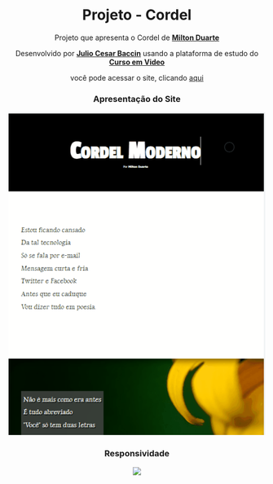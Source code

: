 <h1 align="center">Projeto - Cordel </h1>

<p align="center">
 Projeto que apresenta o Cordel de <a target="_blank" rel="external" href="https://www.recantodasletras.com.br/poesias/3186743"><strong>Milton Duarte</strong></a>
</p>

<p align="center">
 Desenvolvido por <a target="_blank" rel="external" href="https://github.com/juliobaccin/"><strong>Julio Cesar Baccin</strong></a> usando a plataforma de estudo do <a target="_blank" rel="external" href="https://www.cursoemvideo.com/"><strong>Curso em Video</strong></a>
<p>

<p align="center">
 você pode acessar o site, clicando <a href="https://juliobaccin.github.io/Projeto-Cordel">aqui</a>
</p>
 
 <div align="center">
  <h3>
    Apresentação do Site
  </h3> 
<img src="https://github.com/juliobaccin/Projeto-Cordel/blob/main/imagens/Site.gif">
   <h3>
    Responsividade
  </h3> 
<img src="https://github.com/juliobaccin/Projeto-Cordel/blob/main/imagens/responsividade.gif">
</div>
 
